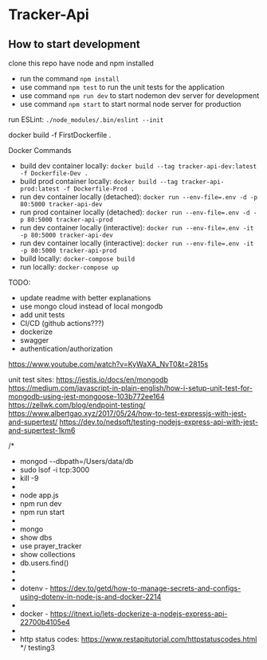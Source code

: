 # Tracker-Api

## How to start development
clone this repo
have node and npm installed
* run the command `npm install`
* use command `npm test` to run the unit tests for the application
* use command `npm run dev` to start nodemon dev server for development
* use command `npm start` to start normal node server for production

run ESLint: `./node_modules/.bin/eslint --init`

docker build -f FirstDockerfile .

Docker Commands
* build dev container locally: `docker build --tag tracker-api-dev:latest -f Dockerfile-Dev .`
* build prod container locally: `docker build --tag tracker-api-prod:latest -f Dockerfile-Prod .`
* run dev container locally (detached): `docker run --env-file=.env -d -p 80:5000 tracker-api-dev`
* run prod container locally (detached): `docker run --env-file=.env -d -p 80:5000 tracker-api-prod`
* run dev container locally (interactive): `docker run --env-file=.env -it -p 80:5000 tracker-api-dev`
* run dev container locally (interactive): `docker run --env-file=.env -it -p 80:5000 tracker-api-prod`
* build locally: `docker-compose build`
* run locally: `docker-compose up`

TODO:
* update readme with better explanations
* use mongo cloud instead of local mongodb
* add unit tests
* CI/CD (github actions???)
* dockerize
* swagger
* authentication/authorization

https://www.youtube.com/watch?v=KyWaXA_NvT0&t=2815s


unit test sites: https://jestjs.io/docs/en/mongodb
https://medium.com/javascript-in-plain-english/how-i-setup-unit-test-for-mongodb-using-jest-mongoose-103b772ee164
https://zellwk.com/blog/endpoint-testing/
https://www.albertgao.xyz/2017/05/24/how-to-test-expressjs-with-jest-and-supertest/
https://dev.to/nedsoft/testing-nodejs-express-api-with-jest-and-supertest-1km6


/*
 * mongod --dbpath=/Users/data/db
 * sudo lsof -i tcp:3000 
 * kill -9 <PID> 
 * 
 * node app.js
 * npm run dev
 * npm run start
 * 
 * mongo
 * show dbs
 * use prayer_tracker
 * show collections
 * db.users.find()
 * 
 * 
 * dotenv - https://dev.to/getd/how-to-manage-secrets-and-configs-using-dotenv-in-node-js-and-docker-2214
 * 
 * docker - https://itnext.io/lets-dockerize-a-nodejs-express-api-22700b4105e4
 *
 * http status codes: https://www.restapitutorial.com/httpstatuscodes.html
 */
  testing3
